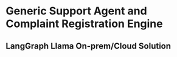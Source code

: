 # Generic Support Agent and Complaint Registration Engine

## LangGraph Llama On-prem/Cloud Solution
